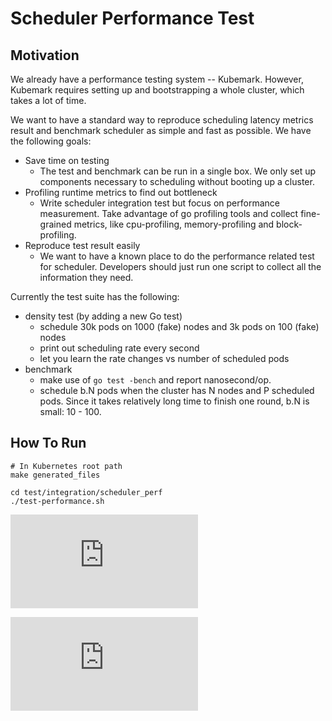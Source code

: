Scheduler Performance Test
======

Motivation
------
We already have a performance testing system -- Kubemark. However, Kubemark requires setting up and bootstrapping a whole cluster, which takes a lot of time.

We want to have a standard way to reproduce scheduling latency metrics result and benchmark scheduler as simple and fast as possible. We have the following goals:

- Save time on testing
  - The test and benchmark can be run in a single box.
    We only set up components necessary to scheduling without booting up a cluster.
- Profiling runtime metrics to find out bottleneck
  - Write scheduler integration test but focus on performance measurement.
    Take advantage of go profiling tools and collect fine-grained metrics,
    like cpu-profiling, memory-profiling and block-profiling.
- Reproduce test result easily
  - We want to have a known place to do the performance related test for scheduler.
    Developers should just run one script to collect all the information they need.

Currently the test suite has the following:

- density test (by adding a new Go test)
  - schedule 30k pods on 1000 (fake) nodes and 3k pods on 100 (fake) nodes
  - print out scheduling rate every second
  - let you learn the rate changes vs number of scheduled pods
- benchmark
  - make use of `go test -bench` and report nanosecond/op.
  - schedule b.N pods when the cluster has N nodes and P scheduled pods. Since it takes relatively long time to finish one round, b.N is small: 10 - 100.


How To Run
------
```shell
# In Kubernetes root path
make generated_files

cd test/integration/scheduler_perf
./test-performance.sh
```


<!-- BEGIN MUNGE: GENERATED_ANALYTICS -->
[![Analytics](https://kubernetes-site.appspot.com/UA-36037335-10/GitHub/test/component/scheduler/perf/README.md?pixel)]()
<!-- END MUNGE: GENERATED_ANALYTICS -->


[![Analytics](https://kubernetes-site.appspot.com/UA-36037335-10/GitHub/test/integration/scheduler_perf/README.md?pixel)]()
